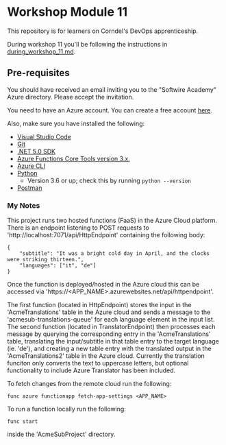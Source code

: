 # Workshop Module 11

This repository is for learners on Corndel's DevOps apprenticeship.

During workshop 11 you'll be following the instructions in [during_workshop_11.md](during_workshop_11.md).

## Pre-requisites

You should have received an email inviting you to the "Softwire Academy" Azure directory. Please accept the invitation.

You need to have an Azure account. You can create a free account [here](https://azure.microsoft.com/en-us/free/?WT.mc_id=A261C142F).

Also, make sure you have installed the following:

* [Visual Studio Code](https://code.visualstudio.com/download)
* [Git](https://git-scm.com/)
* [.NET 5.0 SDK](https://dotnet.microsoft.com/download)
* [Azure Functions Core Tools version 3.x.](https://docs.microsoft.com/en-gb/azure/azure-functions/functions-run-local#v2)
* [Azure CLI](https://docs.microsoft.com/en-us/cli/azure/install-azure-cli)
* [Python](https://www.python.org/downloads/)
  * Version 3.6 or up; check this by running `python --version`
* [Postman](https://www.postman.com/downloads/)


### My Notes

This project runs two hosted functions (FaaS) in the Azure Cloud platform. There is an endpoint listening to POST requests to 'http://localhost:7071/api/HttpEndpoint' containing the following body:
```
{
    "subtitle": "It was a bright cold day in April, and the clocks were striking thirteen.",
    "languages": ["it", "de"]
}
```
Once the function is deployed/hosted in the Azure cloud this can be accessed via 'https://<APP_NAME>.azurewebsites.net/api/httpendpoint'.

The first function (located in HttpEndpoint) stores the input in the 'AcmeTranslations' table in the Azure cloud and sends a message to the 'acmesub-translations-queue' for each language element in the input list. The second function (located in TranslatorEndpoint) then processes each message by querying the corresponding entry in the 'AcmeTranslations' table, translating the input/subtitle in that table entry to the target language (ie. 'de'), and creating a new table entry with the translated output in the 'AcmeTranslations2' table in the Azure cloud. Currently the translation funciton only converts the text to uppercase letters, but optional functionality to include Azure Translator has been included.

To fetch changes from the remote cloud run the following:
```
func azure functionapp fetch-app-settings <APP_NAME>
```

To run a function locally run the following:
```
func start
```
inside the 'AcmeSubProject' directory.
